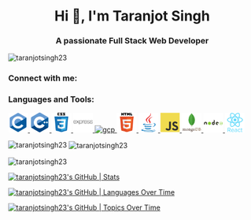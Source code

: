 <h1 align="center">Hi 👋, I'm Taranjot Singh</h1>
<h3 align="center">A passionate Full Stack Web Developer</h3>

<p align="left"> <img src="https://komarev.com/ghpvc/?username=taranjotsingh23&label=Profile%20views&color=0e75b6&style=flat" alt="taranjotsingh23" /> </p>

<h3 align="left">Connect with me:</h3>
<p align="left">
</p>

<h3 align="left">Languages and Tools:</h3>
<p align="left"> <a href="https://www.cprogramming.com/" target="_blank" rel="noreferrer"> <img src="https://raw.githubusercontent.com/devicons/devicon/master/icons/c/c-original.svg" alt="c" width="40" height="40"/> </a> <a href="https://www.w3schools.com/cpp/" target="_blank" rel="noreferrer"> <img src="https://raw.githubusercontent.com/devicons/devicon/master/icons/cplusplus/cplusplus-original.svg" alt="cplusplus" width="40" height="40"/> </a> <a href="https://www.w3schools.com/css/" target="_blank" rel="noreferrer"> <img src="https://raw.githubusercontent.com/devicons/devicon/master/icons/css3/css3-original-wordmark.svg" alt="css3" width="40" height="40"/> </a> <a href="https://expressjs.com" target="_blank" rel="noreferrer"> <img src="https://raw.githubusercontent.com/devicons/devicon/master/icons/express/express-original-wordmark.svg" alt="express" width="40" height="40"/> </a> <a href="https://cloud.google.com" target="_blank" rel="noreferrer"> <img src="https://www.vectorlogo.zone/logos/google_cloud/google_cloud-icon.svg" alt="gcp" width="40" height="40"/> </a> <a href="https://www.w3.org/html/" target="_blank" rel="noreferrer"> <img src="https://raw.githubusercontent.com/devicons/devicon/master/icons/html5/html5-original-wordmark.svg" alt="html5" width="40" height="40"/> </a> <a href="https://www.java.com" target="_blank" rel="noreferrer"> <img src="https://raw.githubusercontent.com/devicons/devicon/master/icons/java/java-original.svg" alt="java" width="40" height="40"/> </a> <a href="https://developer.mozilla.org/en-US/docs/Web/JavaScript" target="_blank" rel="noreferrer"> <img src="https://raw.githubusercontent.com/devicons/devicon/master/icons/javascript/javascript-original.svg" alt="javascript" width="40" height="40"/> </a> <a href="https://www.mongodb.com/" target="_blank" rel="noreferrer"> <img src="https://raw.githubusercontent.com/devicons/devicon/master/icons/mongodb/mongodb-original-wordmark.svg" alt="mongodb" width="40" height="40"/> </a> <a href="https://nodejs.org" target="_blank" rel="noreferrer"> <img src="https://raw.githubusercontent.com/devicons/devicon/master/icons/nodejs/nodejs-original-wordmark.svg" alt="nodejs" width="40" height="40"/> </a> <a href="https://reactjs.org/" target="_blank" rel="noreferrer"> <img src="https://raw.githubusercontent.com/devicons/devicon/master/icons/react/react-original-wordmark.svg" alt="react" width="40" height="40"/> </a> </p>

<p><img align="left" src="https://github-readme-stats.vercel.app/api/top-langs?username=taranjotsingh23&show_icons=true&locale=en&layout=compact" alt="taranjotsingh23" /></p>

<p>&nbsp;<img align="center" src="https://github-readme-stats.vercel.app/api?username=taranjotsingh23&show_icons=true&locale=en" alt="taranjotsingh23" /></p>

<p><img align="center" src="https://github-readme-streak-stats.herokuapp.com/?user=taranjotsingh23&" alt="taranjotsingh23" /></p>

[![taranjotsingh23's GitHub | Stats](https://stats.quine.sh/taranjotsingh23/github?theme=light)](https://quine.sh)

[![taranjotsingh23's GitHub | Languages Over Time](https://stats.quine.sh/taranjotsingh23/languages-over-time?theme=light)](https://quine.sh)

[![taranjotsingh23's GitHub | Topics Over Time](https://stats.quine.sh/taranjotsingh23/topics-over-time?theme=light)](https://quine.sh)
